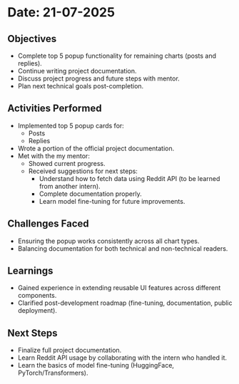 # Date: 21-07-2025

## Objectives

- Complete top 5 popup functionality for remaining charts (posts and replies).
- Continue writing project documentation.
- Discuss project progress and future steps with mentor.
- Plan next technical goals post-completion.

## Activities Performed

- Implemented top 5 popup cards for:
  - Posts 
  - Replies 
- Wrote a portion of the official project documentation.
- Met with the my mentor:
  - Showed current progress.
  - Received suggestions for next steps:
    - Understand how to fetch data using Reddit API (to be learned from another intern).
    - Complete documentation properly.
    - Learn model fine-tuning for future improvements.

## Challenges Faced

- Ensuring the popup works consistently across all chart types.
- Balancing documentation for both technical and non-technical readers.

## Learnings

- Gained experience in extending reusable UI features across different components.
- Clarified post-development roadmap (fine-tuning, documentation, public deployment).

## Next Steps

- Finalize full project documentation.
- Learn Reddit API usage by collaborating with the intern who handled it.
- Learn the basics of model fine-tuning (HuggingFace, PyTorch/Transformers).
